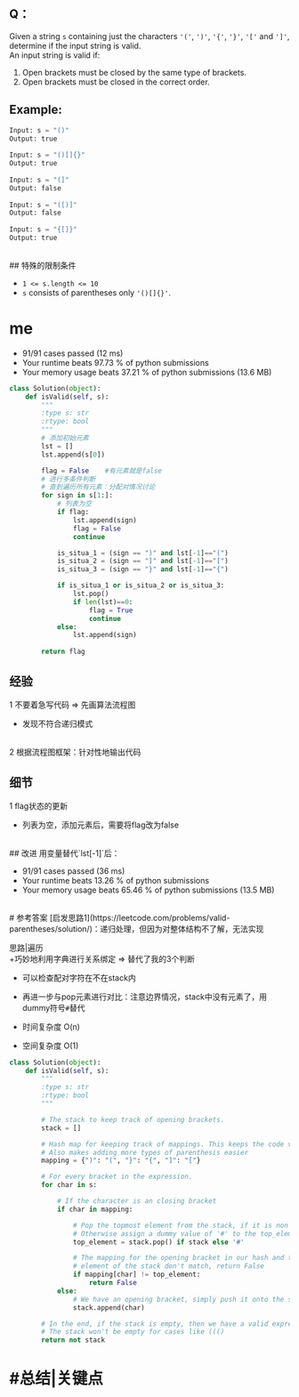## Q：
Given a string `s` containing just the characters `'('`, `')'`, `'{'`, `'}'`, `'['` and `']'`, determine if the input string is valid.<br />An input string is valid if:

1. Open brackets must be closed by the same type of brackets.
1. Open brackets must be closed in the correct order.
## Example:
```python
Input: s = "()"
Output: true
    
Input: s = "()[]{}"
Output: true
    
Input: s = "(]"
Output: false
    
Input: s = "([)]"
Output: false
    
Input: s = "{[]}"
Output: true
```
<br />
## 特殊的限制条件

- `1 <= s.length <= 10`
- `s` consists of parentheses only `'()[]{}'`.



# me

- 91/91 cases passed (12 ms)
- Your runtime beats 97.73 % of python submissions
- Your memory usage beats 37.21 % of python submissions (13.6 MB)
```python
class Solution(object):
    def isValid(self, s):
        """
        :type s: str
        :rtype: bool
        """
        # 添加初始元素
        lst = [] 
        lst.append(s[0])

        flag = False    #有元素就是false
        # 进行多条件判断
        # 直到遍历所有元素：分配对情况讨论
        for sign in s[1:]:
            # 列表为空
            if flag:
                lst.append(sign)
                flag = False
                continue

            is_situa_1 = (sign == ")" and lst[-1]=="(")
            is_situa_2 = (sign == "]" and lst[-1]=="[")
            is_situa_3 = (sign == "}" and lst[-1]=="{")

            if is_situa_1 or is_situa_2 or is_situa_3:
                lst.pop()
                if len(lst)==0:
                    flag = True
                    continue
            else:
                lst.append(sign)
        
        return flag
```
## 经验
1 不要着急写代码 => 先画算法流程图

- 发现不符合递归模式


<br />2 根据流程图框架：针对性地输出代码<br />

## 细节
1 flag状态的更新

- 列表为空，添加元素后，需要将flag改为false

<br />
## 改进
用变量替代`lst[-1]`后：

- 91/91 cases passed (36 ms)
- Your runtime beats 13.26 % of python submissions
- Your memory usage beats 65.46 % of python submissions (13.5 MB)

<br />
# 参考答案
[启发思路1](https://leetcode.com/problems/valid-parentheses/solution/)：递归处理，但因为对整体结构不了解，无法实现

思路|遍历<br />+巧妙地利用字典进行关系绑定 => 替代了我的3个判断

- 可以检查配对字符在不在stack内
- 再进一步与pop元素进行对比：注意边界情况，stack中没有元素了，用dummy符号`#`替代



- 时间复杂度 O(n)
- 空间复杂度 O(1)
```python
class Solution(object):
    def isValid(self, s):
        """
        :type s: str
        :rtype: bool
        """

        # The stack to keep track of opening brackets.
        stack = []

        # Hash map for keeping track of mappings. This keeps the code very clean.
        # Also makes adding more types of parenthesis easier
        mapping = {")": "(", "}": "{", "]": "["}

        # For every bracket in the expression.
        for char in s:

            # If the character is an closing bracket
            if char in mapping:

                # Pop the topmost element from the stack, if it is non empty
                # Otherwise assign a dummy value of '#' to the top_element variable
                top_element = stack.pop() if stack else '#'

                # The mapping for the opening bracket in our hash and the top
                # element of the stack don't match, return False
                if mapping[char] != top_element:
                    return False
            else:
                # We have an opening bracket, simply push it onto the stack.
                stack.append(char)

        # In the end, if the stack is empty, then we have a valid expression.
        # The stack won't be empty for cases like ((()
        return not stack
```
# #总结|关键点
